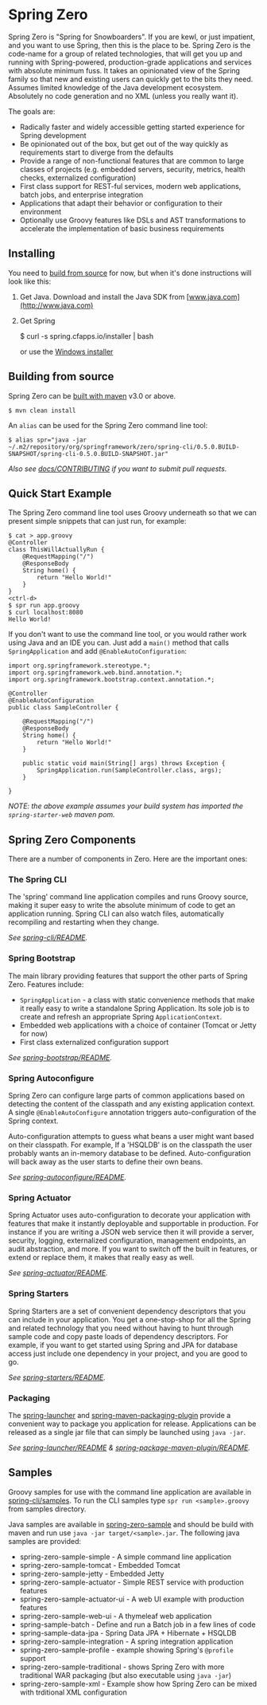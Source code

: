 # Spring Zero
Spring Zero is "Spring for Snowboarders".  If you are kewl, or just impatient, and you 
want to use Spring, then this is the place to be. Spring Zero is the code-name for a
group of related technologies, that will get you up and running with 
Spring-powered,  production-grade applications and services with absolute minimum fuss. 
It takes an opinionated view of the Spring family so that new and existing users can 
quickly get to the bits they need. Assumes limited knowledge of the Java development 
ecosystem. Absolutely no code generation and no XML (unless you really want it).

The goals are:
* Radically faster and widely accessible getting started experience for Spring
  development
* Be opinionated out of the box, but get out of the way quickly as requirements start to 
  diverge from the defaults
* Provide a range of non-functional features that are common to large classes of projects
  (e.g. embedded servers, security, metrics, health checks, externalized configuration)
* First class support for REST-ful services, modern web applications, batch jobs, and 
  enterprise integration
* Applications that adapt their behavior or configuration to their environment
* Optionally use Groovy features like DSLs and AST transformations to accelerate the 
  implementation of basic business requirements


## Installing
You need to [build from source](#building-from-source) for now, but when it's done 
instructions will look like this:

1) Get Java.  Download and install the Java SDK from [www.java.com](http://www.java.com)

2) Get Spring

	$ curl -s spring.cfapps.io/installer | bash

   or use the [Windows installer](#installing)


## Building from source
Spring Zero can be [built with maven](http://maven.apache.org/run-maven/index.html) v3.0 
or above.

	$ mvn clean install

An `alias` can be used for the Spring Zero command line tool:

	$ alias spr="java -jar ~/.m2/repository/org/springframework/zero/spring-cli/0.5.0.BUILD-SNAPSHOT/spring-cli-0.5.0.BUILD-SNAPSHOT.jar"

_Also see [docs/CONTRIBUTING](docs/CONTRIBUTING.html) if you want to submit pull requests._  


## Quick Start Example
The Spring Zero command line tool uses Groovy underneath so that we can present simple 
snippets  that can just run, for example:

	$ cat > app.groovy
	@Controller
	class ThisWillActuallyRun {
		@RequestMapping("/")
		@ResponseBody
		String home() {
			return "Hello World!"
		}
	}
	<ctrl-d>
	$ spr run app.groovy
	$ curl localhost:8080
	Hello World!


If you don't want to use the command line tool, or you would rather work using Java and 
an IDE you can. Just add a `main()` method that calls `SpringApplication` and 
add `@EnableAutoConfiguration`:

	import org.springframework.stereotype.*;
	import org.springframework.web.bind.annotation.*;
	import org.springframework.bootstrap.context.annotation.*;
	
	@Controller
	@EnableAutoConfiguration
	public class SampleController {
	
		@RequestMapping("/")
		@ResponseBody
		String home() {
			return "Hello World!"
		}

		public static void main(String[] args) throws Exception {
			SpringApplication.run(SampleController.class, args);
		}
	
	}
	
_NOTE: the above example assumes your build system has imported the `spring-starter-web`
maven pom._


## Spring Zero Components
There are a number of components in Zero. Here are the important ones:

### The Spring CLI
The 'spring' command line application compiles and runs Groovy source, making it super 
easy to write the absolute minimum of code to get an application running. Spring CLI 
can also watch files, automatically recompiling and restarting when they change.

*See [spring-cli/README](spring-cli/README.html).*


### Spring Bootstrap
The main library providing features that support the other parts of Spring Zero. 
Features include:

* `SpringApplication` - a class with static convenience methods that make it really easy 
  to write a standalone Spring Application. Its sole job is to create and refresh an 
  appropriate Spring `ApplicationContext`.
* Embedded web applications with a choice of container (Tomcat or Jetty for now)
* First class externalized configuration support 

_See [spring-bootstrap/README](spring-bootstrap/README.html)._

  
### Spring Autoconfigure
Spring Zero can configure large parts of common applications based on detecting the 
content of the classpath and any existing application context. A single 
`@EnableAutoConfigure` annotation triggers auto-configuration of the Spring context. 

Auto-configuration attempts to guess what beans a user might want  based on their 
classpath. For example, If a 'HSQLDB' is on the classpath the user probably wants an 
in-memory database to be defined. Auto-configuration will back away as the user starts 
to define their own beans.

_See [spring-autoconfigure/README](spring-autoconfigure/README.html)._


### Spring Actuator
Spring Actuator uses auto-configuration to decorate your application with features that 
make it instantly deployable and supportable in production.  For instance if you are 
writing a JSON web service then it will provide a server, security, logging, externalized
configuration, management endpoints, an audit abstraction, and more. If you want to 
switch off the built in features, or extend or replace them, it makes that really easy as well.

_See [spring-actuator/README](spring-actuator/README.html)._


### Spring Starters
Spring Starters are a set of convenient dependency descriptors that you can include in 
your application. You get a one-stop-shop for all the Spring and related technology 
that you need without having to hunt through sample code and copy paste loads of
dependency descriptors. For example, if you want to get started using Spring and JPA for 
database access just include one dependency in your project, and you are good to go.

_See [spring-starters/README](spring-starters/README.html)._


### Packaging
The [spring-launcher](spring-launcher/) and 
[spring-maven-packaging-plugin](spring-maven-packaging-plugin) provide a convenient way
to package you application for release. Applications can be released as a single jar
file that can simply be launched using `java -jar`.

_See [spring-launcher/README](spring-launcher/README.html) & 
[spring-package-maven-plugin/README](spring-package-maven-plugin/README.html)._


## Samples
Groovy samples for use with the command line application are available in
[spring-cli/samples]({{site.baseurl}}spring-cli/samples/#). To run the CLI samples type 
`spr run <sample>.groovy` from samples directory.

Java samples are available in [spring-zero-sample]({{site.baseurl}}spring-zero-samples/#) and should
be build with maven and run use `java -jar target/<sample>.jar`. The following java
samples are provided:

* spring-zero-sample-simple - A simple command line application
* spring-zero-sample-tomcat - Embedded Tomcat
* spring-zero-sample-jetty - Embedded Jetty
* spring-zero-sample-actuator - Simple REST service with production features
* spring-zero-sample-actuator-ui - A web UI example with production features
* spring-zero-sample-web-ui - A thymeleaf web application
* spring-sample-batch - Define and run a Batch job in a few lines of code
* spring-sample-data-jpa - Spring Data JPA + Hibernate + HSQLDB
* spring-zero-sample-integration - A spring integration application
* spring-zero-sample-profile - example showing Spring's `@profile` support
* spring-zero-sample-traditional - shows Spring Zero with more traditional WAR packaging 
  (but also executable using `java -jar`)
* spring-zero-sample-xml - Example show how Spring Zero can be mixed with trditional XML
  configuration

